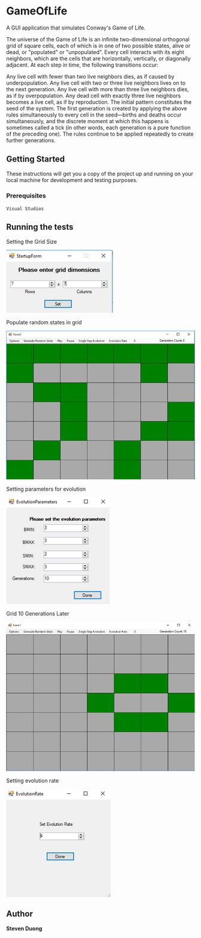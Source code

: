 # GameOfLife

A GUI application that simulates Conway's Game of Life.

The universe of the Game of Life is an infinite two-dimensional orthogonal grid of square cells, each of which is in one of two possible states, alive or dead, or "populated" or "unpopulated". Every cell interacts with its eight neighbors, which are the cells that are horizontally, vertically, or diagonally adjacent. At each step in time, the following transitions occur:

Any live cell with fewer than two live neighbors dies, as if caused by underpopulation.
Any live cell with two or three live neighbors lives on to the next generation.
Any live cell with more than three live neighbors dies, as if by overpopulation.
Any dead cell with exactly three live neighbors becomes a live cell, as if by reproduction.
The initial pattern constitutes the seed of the system. The first generation is created by applying the above rules simultaneously to every cell in the seed—births and deaths occur simultaneously, and the discrete moment at which this happens is sometimes called a tick (in other words, each generation is a pure function of the preceding one). The rules continue to be applied repeatedly to create further generations.

## Getting Started

These instructions will get you a copy of the project up and running on your local machine for development and testing purposes.

### Prerequisites

```
Visual Studios
```

## Running the tests

Setting the Grid Size

![Screenshot](gridSize.PNG)

Populate random states in grid

![Screenshot](randomState.PNG)

Setting parameters for evolution

![Screenshot](evoParam.PNG)

Grid 10 Generations Later

![Screenshot](10genLater.PNG)

Setting evolution rate

![Screenshot](rate.PNG)

## Author

**Steven Duong**
